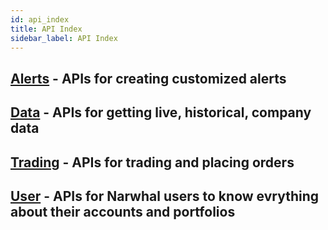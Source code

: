 ```yaml
---
id: api_index
title: API Index
sidebar_label: API Index
---
```



## [Alerts](/docs/alert_api) - APIs for creating customized alerts
## [Data](/docs/data_api) - APIs for getting live, historical, company data
## [Trading](/docs/trading_api) - APIs for trading and placing orders
## [User](/docs/user_api) - APIs for Narwhal users to know evrything about their accounts and portfolios